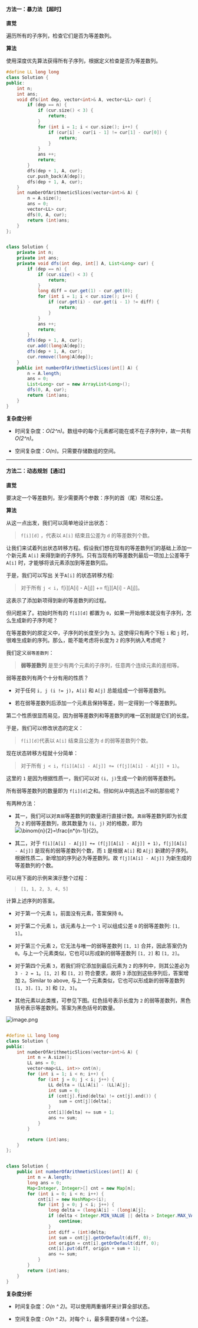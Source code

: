 #### 方法一：暴力法 【超时】

**直觉**

遍历所有的子序列，检查它们是否为等差数列。

**算法**

使用深度优先算法获得所有子序列，根据定义检查是否为等差数列。


```C++ [solution 1]
#define LL long long
class Solution {
public:
    int n;
    int ans;
    void dfs(int dep, vector<int>& A, vector<LL> cur) {
        if (dep == n) {
            if (cur.size() < 3) {
                return;
            }
            for (int i = 1; i < cur.size(); i++) {
                if (cur[i] - cur[i - 1] != cur[1] - cur[0]) {
                    return;
                }
            }
            ans ++;
            return;
        }
        dfs(dep + 1, A, cur);
        cur.push_back(A[dep]);
        dfs(dep + 1, A, cur);
    }
    int numberOfArithmeticSlices(vector<int>& A) {
        n = A.size();
        ans = 0;
        vector<LL> cur;
        dfs(0, A, cur);
        return (int)ans;
    }
};

```

```Java [solution 1]

class Solution {
    private int n;
    private int ans;
    private void dfs(int dep, int[] A, List<Long> cur) {
        if (dep == n) {
            if (cur.size() < 3) {
                return;
            }
            long diff = cur.get(1) - cur.get(0);
            for (int i = 1; i < cur.size(); i++) {                
                if (cur.get(i) - cur.get(i - 1) != diff) {
                    return;
                }
            }
            ans ++;
            return;
        }
        dfs(dep + 1, A, cur);
        cur.add((long)A[dep]);
        dfs(dep + 1, A, cur);
        cur.remove((long)A[dep]);
    }
    public int numberOfArithmeticSlices(int[] A) {
        n = A.length;
        ans = 0;
        List<Long> cur = new ArrayList<Long>();
        dfs(0, A, cur);
        return (int)ans;        
    }
}
```


**复杂度分析**

* 时间复杂度：*O(2^n)*。数组中的每个元素都可能在或不在子序列中，故一共有 *O(2^n)*。

* 空间复杂度：*O(n)*。只需要存储数组的空间。
---
#### 方法二：动态规划【通过】

**直觉**

要决定一个等差数列，至少需要两个参数：序列的首（尾）项和公差。

**算法**

从这一点出发，我们可以简单地设计出状态：

> `f[i][d]` ，代表以 `A[i]` 结束且公差为 `d` 的等差数列个数。

让我们来试着列出状态转移方程。假设我们想在现有的等差数列们的基础上添加一个新元素 `A[i]` 来得到新的子序列。只有当现有的等差数列最后一项加上公差等于 `A[i]` 时，才能够将该元素添加到等差数列后。

于是，我们可以写出 关于`A[i]` 的状态转移方程:

> 对于所有 `j < i`，f[i][A[i] - A[j]] += f[j][A[i] - A[j]]。

这表示了添加新项得到新的等差数列的过程。

但问题来了。初始时所有的 `f[i][d]` 都置为 `0`，如果一开始根本就没有子序列，怎么生成新的子序列呢？

在等差数列的原定义中，子序列的长度至少为 `3`。这使得只有两个下标 `i` 和 `j` 时，很难生成新的序列。那么，能不能考虑将长度为 `2` 的序列纳入考虑呢？

我们定义`弱等差数列`：

> **弱等差数列** 是至少有两个元素的子序列，任意两个连续元素的差相等。

弱等差数列有两个十分有用的性质？

- 对于任何 `i, j (i != j)`，`A[i]` 和 `A[j]` 总能组成一个弱等差数列。

- 若在弱等差数列后添加一个元素且保持等差，则一定得到一个等差数列。

第二个性质很显而易见，因为弱等差数列和等差数列的唯一区别就是它们的长度。

于是，我们可以修改状态的定义：

> `f[i][d]`代表以 `A[i]` 结束且公差为 `d` 的弱等差数列个数。

现在状态转移方程就十分简单：

> 对于所有 `j < i`，`f[i][A[i] - A[j]] += (f[j][A[i] - A[j]] + 1)`。

这里的 `1` 是因为根据性质一，我们可以对 `(i, j)`生成一个新的弱等差数列。

所有弱等差数列的数量即为 `f[i][d]`之和。但如何从中挑选出不`弱`的那些呢？

有两种方法：

- 其一，我们可以对`真弱`等差数列的数量进行直接计数。`真弱`等差数列即为长度为 `2` 的弱等差数列，故其数量为 `(i, j)` 对的格数，即为 ![\binom{n}{2}=\frac{n*(n-1)}{2}。 ](./p__binom{n}{2}_=_frac{n_*__n_-_1_}{2}。_.png) 

- 其二，对于 `f[i][A[i] - A[j]] += (f[j][A[i] - A[j]] + 1)`，`f[j][A[i] - A[j]]` 是现有的弱等差数列个数，而 `1` 是根据 `A[i]` 和 `A[j]` 新建的子序列。根据性质二，新增加的序列必为等差数列。故  `f[j][A[i] - A[j]]` 为新生成的等差数列的个数。

可以用下面的示例来演示整个过程：

> `[1, 1, 2, 3, 4, 5]`

计算上述序列的答案。

- 对于第一个元素 `1`，前面没有元素，答案保持 `0`。

- 对于第二个元素 `1`，该元素与上一个 `1` 可以组成公差 `0` 的弱等差数列: `[1, 1]`。

- 对于第三个元素 `2`，它无法与唯一的弱等差数列 `[1, 1]` 合并，因此答案仍为 `0`。与上一个元素类似，它也可以形成新的弱等差数列 `[1, 2]` 和 `[1, 2]`。

- 对于第四个元素 `3`，若我们将它添加到最后元素为 `2` 的序列中，则其公差必为 `3 - 2 = 1`。`[1, 2]` 和 `[1, 2]` 符合要求，故将 `3` 添加到这些序列后，答案增加 `2`。Similar to above, 与上一个元素类似，它也可以形成新的弱等差数列 `[1, 3]，[1, 3]` 和 `[2, 3]`。

- 其他元素以此类推，可参见下图。红色括号表示长度为 `2` 的弱等差数列，黑色括号表示等差数列。答案为黑色括号的数量。

![image.png](https://pic.leetcode-cn.com/8676ec75b73cbc7a211fea8f7cf57d01a9704f3318ad33f9b5999775ab3c7462-image.png)




```C++ [solution 1]

#define LL long long
class Solution {
public:
    int numberOfArithmeticSlices(vector<int>& A) {
        int n = A.size();
        LL ans = 0;
        vector<map<LL, int>> cnt(n);
        for (int i = 1; i < n; i++) {
            for (int j = 0; j < i; j++) {
                LL delta = (LL)A[i] - (LL)A[j];
                int sum = 0;
                if (cnt[j].find(delta) != cnt[j].end()) {
                    sum = cnt[j][delta];
                }
                cnt[i][delta] += sum + 1;
                ans += sum;
            }
        }

        return (int)ans;
    }
};
```

```Java [solution 1]

class Solution {
    public int numberOfArithmeticSlices(int[] A) {
        int n = A.length;
        long ans = 0;
        Map<Integer, Integer>[] cnt = new Map[n];
        for (int i = 0; i < n; i++) {
            cnt[i] = new HashMap<>(i);
            for (int j = 0; j < i; j++) {
                long delta = (long)A[i] - (long)A[j];
                if (delta < Integer.MIN_VALUE || delta > Integer.MAX_VALUE) {
                    continue;
                }
                int diff = (int)delta;
                int sum = cnt[j].getOrDefault(diff, 0);
                int origin = cnt[i].getOrDefault(diff, 0);
                cnt[i].put(diff, origin + sum + 1);
                ans += sum;
            }
        }
        return (int)ans;        
    }
}
```


**复杂度分析**

* 时间复杂度：*O(n ^ 2)*。可以使用两重循环来计算全部状态。

* 空间复杂度 : *O(n ^ 2)*。对每个 `i`，最多需要存储 `n` 个公差。